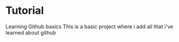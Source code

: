 # Tutorial
Learning Github basics 
This is a basic project where i add all that i've learned about github 
